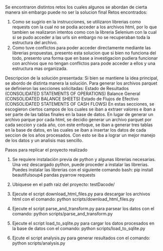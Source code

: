 Se encontraron distintos retos los cuales algunos se abordan de cierta manera sin embargo puede no ser la solucion final
Retos encontrados:
1. Como se sugirio en la instrucciones, se utilizaron librerias como requests con la cual no se podia acceder a los archivos html, por lo que tambien se realizaron intentos como con la libreria Selenium con la cual si se pudo acceder a las urls sin embargo no se recuperaban toda la estructura del archivo.
2. Como tuve conflictos para poder acceder directamente mediante las librerias propuestas, presento esta solucion que si bien no funciona del todo, presento una forma que en base a investigacion pudiera funcionar con archivos que no tengan conflictos para pode acceder a ellos y una estructura mas organizada.

Descripcion de la solución presentada:
Si bien se mantiene la idea principal, se abordo de distinta manera la solución.
Para generar los archivos parquet se definieron las secciones solicitadas:
Estado de Resultados (CONSOLIDATED STATEMENTS OF OPERATIONS)
Balance General (CONSOLIDATED BALANCE SHEETS)
Estado de Flujos de Efectivo (CONSOLIDATED STATEMENTS OF CASH FLOWS)
En estas secciones, se escogieron ciertos campos de los cuales se iban a extraer valores e iban a ser parte de las tablas finales en la base de datos.
En lugar de generar un archivo parque por cada html, se decidio generar un archivo parquet por cada seccion y cada año, con este enfoque, se iban a generar tres tablas en la base de datos, en las cuales se iban a insertar los datos de cada seccion de los años procesados. Con esto se iba a lograr un mejor manejo de los datos y un analisis mas sencillo.

Pasos para replicar el proyecto realizado

1. Se requiere instalación previa de python y algunas librerias necesarias.
   Una vez descargado python, puede proceder a instalar las librerias. Puedes instalar las librerias con el siguiente comando bash: pip install beautifulsoup4 pandas pyarrow requests

2. Ubiquese en el path raiz del proyecto: testDacode/

3. Ejecute el script download_html_files.py para descargar los archivos html con el comando:
   python scripts/download_html_files.py

4. Ejecute el script parse_and_transform.py para parsear los datos con el comando:
   python scripts/parse_and_transform.py

5. Ejecute el script load_to_sqlite.py para cargar los datos procesados en la base de datos con el comando:
   python scripts/load_to_sqlite.py

6. Ejcute el script analysis.py para generar resultados con el comando:
   python scripts/analysis.py
